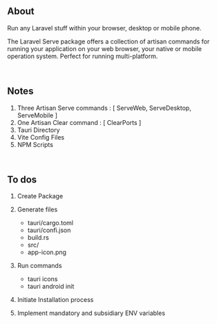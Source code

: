 ## About

Run any Laravel stuff within your browser, desktop or mobile phone.

The Laravel Serve package offers a collection of artisan commands for running your application on your web browser, your native or mobile operation system. Perfect for running multi-platform.

<br>

## Notes

1. Three Artisan Serve commands : [ ServeWeb, ServeDesktop, ServeMobile ]
2. One Artisan Clear command : [ ClearPorts ]
3. Tauri Directory
4. Vite Config Files
5. NPM Scripts

<br>

## To dos

1. Create Package
2. Generate files

    - tauri/cargo.toml
    - tauri/confi.json
    - build.rs
    - src/
    - app-icon.png

3. Run commands

    - tauri icons
    - tauri android init

4. Initiate Installation process
5. Implement mandatory and subsidiary ENV variables
